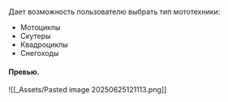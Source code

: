 Дает возможность пользователю выбрать тип мототехники:
- Мотоциклы
- Скутеры
- Квадроциклы
- Снегоходы
#### Превью.
![[_Assets/Pasted image 20250625121113.png]]
